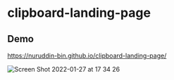# clipboard-landing-page  
## Demo  
https://nuruddin-bin.github.io/clipboard-landing-page/  

![Screen Shot 2022-01-27 at 17 34 26](https://user-images.githubusercontent.com/93543604/151351747-deb3b578-40b0-4dbb-b5e0-25cf2d12cf8b.png)

